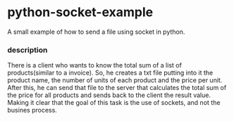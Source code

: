 # python-socket-example
A small example of how to send a file using socket in python.

### description
There is a client who wants to know the total sum of a list of products(similar to a invoice). So, he creates a txt file putting into it the product name, the number of units of each product and the price per unit. After this, he can send that file to the server that calculates the total sum of the price for all products and sends back to the client the result value. Making it clear that the goal of this task is the use of sockets, and not the busines process. 